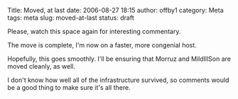 Title: Moved, at last
date: 2006-08-27 18:15
author: offby1
category: Meta
tags: meta
slug: moved-at-last
status: draft

Please, watch this space again for interesting commentary.

The move is complete, I'm now on a faster, more congenial host.

Hopefully, this goes smoothly. I'll be ensuring that Morruz and MildIllSon are moved cleanly, as well.

I don't know how well all of the infrastructure survived, so comments would be a good thing to make sure it's all there.
